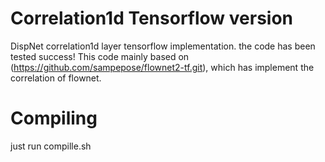# Correlation1d Tensorflow version
DispNet correlation1d layer tensorflow implementation. the code has been tested success! This code mainly based on
(https://github.com/sampepose/flownet2-tf.git), which has implement the correlation of flownet. 
# Compiling
just run compille.sh

